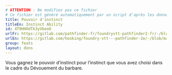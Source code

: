 ```yaml
---
# ATTENTION : Ne modifiez pas ce fichier
# Ce fichier est généré automatiquement par un script d'après les données du module Foundry VTT officiel et de sa traduction
title: Pouvoir d'instinct
titleEn: Instinct Ability
id: 4T9HHOdTk3yVbeoO
urlFr: https://gitlab.com/pathfinder-fr/foundryvtt-pathfinder2-fr/-/blob/master/data/feats/4T9HHOdTk3yVbeoO.htm
urlEn: https://gitlab.com/hooking/foundry-vtt---pathfinder-2e/-/blob/master/packs/data/feats.db/instinct-ability.json
group: feats
layout: dons
---
```

Vous gagnez le pouvoir d’instinct pour l’instinct que vous avez choisi dans le cadre du Dévouement du barbare.


